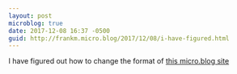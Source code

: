 ```yaml
---
layout: post
microblog: true
date: 2017-12-08 16:37 -0500
guid: http://frankm.micro.blog/2017/12/08/i-have-figured.html
---
```

I have figured out how to change the format of [this micro.blog site](frankm.micro.blog)
